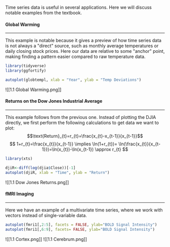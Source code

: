 Time series data is useful in several applications. Here we will discuss notable examples from the textbook.

#### Global Warming 
---
This example is notable because it gives a preview of how time series data is not always a "direct" source, such as monthly average temperatures or daily closing stock prices. Here our data are relative to some "anchor" point, making finding a pattern easier compared to raw temperature data.

```R
library(tidyverse)
library(ggfortify)

autoplot(globtempl, xlab = "Year", ylab = "Temp Deviations")
```
![[1.1 Global Warming.png]]

#### Returns on the Dow Jones Industrial Average 
---
This example follows from the previous one. Instead of plotting the DJIA directly, we first perform the following calculations to get data we want to plot:
$$\text{Return}_{t}=r_{t}=\frac{x_{t}-x_{t-1}}{x_{t-1}}$$
$$
1+r_{t}=\frac{x_{t}}{x_{t-1}} \implies \ln(1+r_{t})= \ln(\frac{x_{t}}{x_{t-1}})=\ln(x_{t})-\ln(x_{t-1}) \approx r_{t}
$$
```R
library(xts)

djiR<-diff(log(djia$Close))[-1]
autoplot(djiR, xlab = "Time", ylab = "Return")
```
![[1.1 Dow Jones Returns.png]]

#### fMRI Imaging 
---
Here we have an example of a multivariate time series, where we work with vectors instead of single-variable data.

```R
autoplot(fmri1[,2:5], facets = FALSE, ylab="BOLD Signal Intensity")
autoplot(fmri1[,6:9], facets= FALSE, ylab="BOLD Signal Intensity")
```
![[1.1 Cortex.png]]
![[1.1 Cerebrum.png]]
